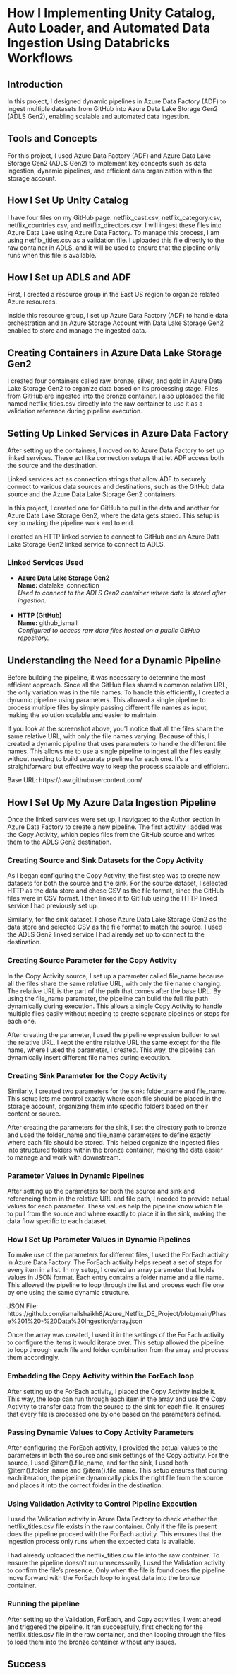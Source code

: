 <h1>How I Implementing Unity Catalog, Auto Loader, and Automated Data Ingestion Using Databricks Workflows</h1>

<!-- Introduction -->
<h2>Introduction</h2>
<p>
In this project, I designed dynamic pipelines in Azure Data Factory (ADF) to ingest multiple datasets from GitHub into Azure Data Lake Storage Gen2 (ADLS Gen2), enabling scalable and automated data ingestion.</p>

<!-- Tools -->
<h2>Tools and Concepts</h2>
<p>
For this project, I used Azure Data Factory (ADF) and Azure Data Lake Storage Gen2 (ADLS Gen2) to implement key concepts such as data ingestion, dynamic pipelines, and efficient data organization within the storage account.</p>

<!-- Understanding Dataset  -->
<h2>How I Set Up Unity Catalog</h2>
<p>I have four files on my GitHub page: netflix_cast.csv, netflix_category.csv, netflix_countries.csv, and netflix_directors.csv. I will ingest these files into Azure Data Lake using Azure Data Factory. To manage this process, I am using netflix_titles.csv as a validation file. I uploaded this file directly to the raw container in ADLS, and it will be used to ensure that the pipeline only runs when this file is available.</p>

<h2>How I Set up ADLS and ADF</h2>
<p>First, I created a resource group in the East US region to organize related Azure resources.</p>
<p>Inside this resource group, I set up Azure Data Factory (ADF) to handle data orchestration and an Azure Storage Account with Data Lake Storage Gen2 enabled to store and manage the ingested data.</p>

<h2>Creating Containers in Azure Data Lake Storage Gen2</h2>
<p>I created four containers called raw, bronze, silver, and gold in Azure Data Lake Storage Gen2 to organize data based on its processing stage. Files from GitHub are ingested into the bronze container. I also uploaded the file named netflix_titles.csv directly into the raw container to use it as a validation reference during pipeline execution.</p>

<h2>Setting Up Linked Services in Azure Data Factory</h2>
<p>After setting up the containers, I moved on to Azure Data Factory to set up linked services. These act like connection setups that let ADF access both the source and the destination.</p>
<p>Linked services act as connection strings that allow ADF to securely connect to various data sources and destinations, such as the GitHub data source and the Azure Data Lake Storage Gen2 containers.</p>
<p>In this project, I created one for GitHub to pull in the data and another for Azure Data Lake Storage Gen2, where the data gets stored. This setup is key to making the pipeline work end to end.</p>


<p>I created an HTTP linked service to connect to GitHub and an Azure Data Lake Storage Gen2 linked service to connect to ADLS.</p>

<h3>Linked Services Used</h3>
  <ul>
    <li>
      <strong>Azure Data Lake Storage Gen2</strong><br>
      <strong>Name:</strong> datalake_connection<br>
      <em>Used to connect to the ADLS Gen2 container where data is stored after ingestion.</em>
    </li>
    <br>
    <li>
      <strong>HTTP (GitHub)</strong><br>
      <strong>Name:</strong> github_ismail<br>
      <em>Configured to access raw data files hosted on a public GitHub repository.</em>
    </li>
  </ul>

<h2>Understanding the Need for a Dynamic Pipeline</h2>
<p>Before building the pipeline, it was necessary to determine the most efficient approach. Since all the GitHub files shared a common relative URL, the only variation was in the file names. To handle this efficiently, I created a dynamic pipeline using parameters. This allowed a single pipeline to process multiple files by simply passing different file names as input, making the solution scalable and easier to maintain.</p>

<p>If you look at the screenshot above, you’ll notice that all the files share the same relative URL, with only the file names varying. Because of this, I created a dynamic pipeline that uses parameters to handle the different file names. This allows me to use a single pipeline to ingest all the files easily, without needing to build separate pipelines for each one. It’s a straightforward but effective way to keep the process scalable and efficient.</p>

<p>Base URL: https://raw.githubusercontent.com/</p>

<h2>How I Set Up My Azure Data Ingestion Pipeline </h2>
<p>Once the linked services were set up, I navigated to the Author section in Azure Data Factory to create a new pipeline. The first activity I added was the Copy Activity, which copies files from the GitHub source and writes them to the ADLS Gen2 destination.</p>

<h3>Creating Source and Sink Datasets for the Copy Activity</h3>
<p>As I began configuring the Copy Activity, the first step was to create new datasets for both the source and the sink. For the source dataset, I selected HTTP as the data store and chose CSV as the file format, since the GitHub files were in CSV format. I then linked it to GitHub using the HTTP linked service I had previously set up.</p>
<p>Similarly, for the sink dataset, I chose Azure Data Lake Storage Gen2 as the data store and selected CSV as the file format to match the source. I used the ADLS Gen2 linked service I had already set up to connect to the destination.</p>

<h3>Creating Source Parameter for the Copy Activity</h3>
<p>In the Copy Activity source, I set up a parameter called file_name because all the files share the same relative URL, with only the file name changing. The relative URL is the part of the path that comes after the base URL. By using the file_name parameter, the pipeline can build the full file path dynamically during execution. This allows a single Copy Activity to handle multiple files easily without needing to create separate pipelines or steps for each one.</p>

<p>After creating the parameter, I used the pipeline expression builder to set the relative URL. I kept the entire relative URL the same except for the file name, where I used the parameter, I created. This way, the pipeline can dynamically insert different file names during execution.</p>

<h3>Creating Sink Parameter for the Copy Activity</h3>
<p>Similarly, I created two parameters for the sink: folder_name and file_name. This setup lets me control exactly where each file should be placed in the storage account, organizing them into specific folders based on their content or source.</p>

<p>After creating the parameters for the sink, I set the directory path to bronze and used the folder_name and file_name parameters to define exactly where each file should be stored. This helped organize the ingested files into structured folders within the bronze container, making the data easier to manage and work with downstream.</p>

<h3>Parameter Values in Dynamic Pipelines</h3>
<p>After setting up the parameters for both the source and sink and referencing them in the relative URL and file path, I needed to provide actual values for each parameter. These values help the pipeline know which file to pull from the source and where exactly to place it in the sink, making the data flow specific to each dataset.</p>

<h3>How I Set Up Parameter Values in Dynamic Pipelines</h3>
<p>To make use of the parameters for different files, I used the ForEach activity in Azure Data Factory. The ForEach activity helps repeat a set of steps for every item in a list. In my setup, I created an array parameter that holds values in JSON format. Each entry contains a folder name and a file name. This allowed the pipeline to loop through the list and process each file one by one using the same dynamic structure.</p>

<p>JSON File: https://github.com/ismailshaikh8/Azure_Netflix_DE_Project/blob/main/Phase%201%20-%20Data%20Ingestion/array.json</p>

<p>Once the array was created, I used it in the settings of the ForEach activity to configure the items it would iterate over. This setup allowed the pipeline to loop through each file and folder combination from the array and process them accordingly.</p>

<h3>Embedding the Copy Activity within the ForEach loop</h3>
<p>After setting up the ForEach activity, I placed the Copy Activity inside it. This way, the loop can run through each item in the array and use the Copy Activity to transfer data from the source to the sink for each file. It ensures that every file is processed one by one based on the parameters defined.</p>

<h3>Passing Dynamic Values to Copy Activity Parameters</h3>
<p>After configuring the ForEach activity, I provided the actual values to the parameters in both the source and sink settings of the Copy activity. For the source, I used @item().file_name, and for the sink, I used both @item().folder_name and @item().file_name. This setup ensures that during each iteration, the pipeline dynamically picks the right file from the source and places it into the correct folder in the destination.</p>

<h3>Using Validation Activity to Control Pipeline Execution</h3>
<p>I used the Validation activity in Azure Data Factory to check whether the netflix_titles.csv file exists in the raw container. Only if the file is present does the pipeline proceed with the ForEach activity. This ensures that the ingestion process only runs when the expected data is available.</p>

<p>I had already uploaded the netflix_titles.csv file into the raw container. To ensure the pipeline doesn't run unnecessarily, I used the Validation activity to confirm the file’s presence. Only when the file is found does the pipeline move forward with the ForEach loop to ingest data into the bronze container.</p>

<h3>Running the pipeline</h3>
<p>After setting up the Validation, ForEach, and Copy activities, I went ahead and triggered the pipeline. It ran successfully, first checking for the netflix_titles.csv file in the raw container, and then looping through the files to load them into the bronze container without any issues.</p>

<h2>Success</h2>

